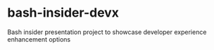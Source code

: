 # bash-insider-devx
Bash insider presentation project to showcase developer experience enhancement options
